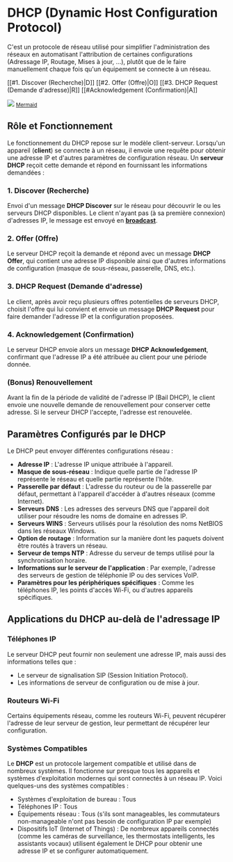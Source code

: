 # DHCP (Dynamic Host Configuration Protocol)
C'est un protocole de réseau utilisé pour simplifier l'administration des réseaux en automatisant l'attribution de certaines configurations (Adressage IP, Routage, Mises à jour, …), plutôt que de le faire manuellement chaque fois qu'un équipement se connecte à un réseau.

[[#1. Discover (Recherche)|D]] [[#2. Offer (Offre)|O]] [[#3. DHCP Request (Demande d'adresse)|R]] [[#Acknowledgement (Confirmation)|A]]

[![](https://mermaid.ink/img/pako:eNqFkEFuAjEMRa8SedVKcIEIjUSZRTcVCHYoGzfxDFEnMXUSEEIcqOfoxZrpiKpd1Stbfv_L_lew7Ag0JHovFC21HnvBYKKqtRo8xazm86ZR28-PRFi0an2yfCJZvErz8CSMzmLKj5NiR3KiIqp9Xm3UKJsstFp3Hclf17r9jWu1HW9I-R-n5Vvk80CuD3WEGQSSgN7VH66j0kA-UCADuraOOixDNmDiraJYMu8u0YLOUmgGwqU_gO5wSHUqR4f5HsAdOWLcM4cfiJzPLC9TaN_Z3b4A8wxsFw?type=png|500)](https://mermaid.live/view#pako:eNqFkEFuAjEMRa8SedVKcIEIjUSZRTcVCHYoGzfxDFEnMXUSEEIcqOfoxZrpiKpd1Stbfv_L_lew7Ag0JHovFC21HnvBYKKqtRo8xazm86ZR28-PRFi0an2yfCJZvErz8CSMzmLKj5NiR3KiIqp9Xm3UKJsstFp3Hclf17r9jWu1HW9I-R-n5Vvk80CuD3WEGQSSgN7VH66j0kA-UCADuraOOixDNmDiraJYMu8u0YLOUmgGwqU_gO5wSHUqR4f5HsAdOWLcM4cfiJzPLC9TaN_Z3b4A8wxsFw)
<small>[Mermaid](https://mermaid.live/edit#pako:eNqFkEFuAjEMRa8SedVKcIEIjUSZRTcVCHYoGzfxDFEnMXUSEEIcqOfoxZrpiKpd1Stbfv_L_lew7Ag0JHovFC21HnvBYKKqtRo8xazm86ZR28-PRFi0an2yfCJZvErz8CSMzmLKj5NiR3KiIqp9Xm3UKJsstFp3Hclf17r9jWu1HW9I-R-n5Vvk80CuD3WEGQSSgN7VH66j0kA-UCADuraOOixDNmDiraJYMu8u0YLOUmgGwqU_gO5wSHUqR4f5HsAdOWLcM4cfiJzPLC9TaN_Z3b4A8wxsFw)</small>

## Rôle et Fonctionnement
Le fonctionnement du DHCP repose sur le modèle client-serveur. Lorsqu'un appareil (**client**) se connecte à un réseau, il envoie une requête pour obtenir une adresse IP et d'autres paramètres de configuration réseau. Un **serveur DHCP** reçoit cette demande et répond en fournissant les informations demandées :

### 1. Discover (Recherche)
Envoi d'un message **DHCP Discover** sur le réseau pour découvrir le ou les serveurs DHCP disponibles. Le client n'ayant pas (à sa première connexion) d'adresses IP, le message est envoyé en **[broadcast](https://fr.wikipedia.org/wiki/Broadcast_(informatique))**.
   
### 2. Offer (Offre)
Le serveur DHCP reçoit la demande et répond avec un message **DHCP Offer**, qui contient une adresse IP disponible ainsi que d'autres informations de configuration (masque de sous-réseau, passerelle, DNS, etc.).

### 3. DHCP Request (Demande d'adresse)
Le client, après avoir reçu plusieurs offres potentielles de serveurs DHCP, choisit l'offre qui lui convient et envoie un message **DHCP Request** pour faire demander l'adresse IP et la configuration proposées.

### 4. Acknowledgement (Confirmation)
Le serveur DHCP envoie alors un message **DHCP Acknowledgement**, confirmant que l'adresse IP a été attribuée au client pour une période donnée.

### (Bonus) Renouvellement
Avant la fin de la période de validité de l'adresse IP (Bail DHCP), le client envoie une nouvelle demande de renouvellement pour conserver cette adresse. Si le serveur DHCP l'accepte, l'adresse est renouvelée.

## Paramètres Configurés par le DHCP
Le DHCP peut envoyer différentes configurations réseau :
- **Adresse IP** : L'adresse IP unique attribuée à l'appareil.
- **Masque de sous-réseau** : Indique quelle partie de l'adresse IP représente le réseau et quelle partie représente l'hôte.
- **Passerelle par défaut** : L'adresse du routeur ou de la passerelle par défaut, permettant à l'appareil d'accéder à d'autres réseaux (comme Internet).
- **Serveurs DNS** : Les adresses des serveurs DNS que l'appareil doit utiliser pour résoudre les noms de domaine en adresses IP.
- **Serveurs WINS** : Serveurs utilisés pour la résolution des noms NetBIOS dans les réseaux Windows.
- **Option de routage** : Information sur la manière dont les paquets doivent être routés à travers un réseau.
- **Serveur de temps NTP** : Adresse du serveur de temps utilisé pour la synchronisation horaire.
- **Informations sur le serveur de l'application** : Par exemple, l'adresse des serveurs de gestion de téléphonie IP ou des services VoIP.
- **Paramètres pour les périphériques spécifiques** : Comme les téléphones IP, les points d'accès Wi-Fi, ou d'autres appareils spécifiques.

## Applications du DHCP au-delà de l'adressage IP
### Téléphones IP
Le serveur DHCP peut fournir non seulement une adresse IP, mais aussi des informations telles que :
   - Le serveur de signalisation SIP (Session Initiation Protocol).
   - Les informations de serveur de configuration ou de mise à jour.

### Routeurs Wi-Fi
Certains équipements réseau, comme les routeurs Wi-Fi, peuvent récupérer l'adresse de leur serveur de gestion, leur permettant de récupérer leur configuration.

### Systèmes Compatibles

Le **DHCP** est un protocole largement compatible et utilisé dans de nombreux systèmes. Il fonctionne sur presque tous les appareils et systèmes d'exploitation modernes qui sont connectés à un réseau IP. Voici quelques-uns des systèmes compatibles :

- Systèmes d'exploitation de bureau : Tous
- Téléphones IP : Tous
- Équipements réseau : Tous (s'ils sont manageables, les commutateurs non-manageable n'ont pas besoin de configuration IP par exemple)
- Dispositifs IoT (Internet of Things) : De nombreux appareils connectés (comme les caméras de surveillance, les thermostats intelligents, les assistants vocaux) utilisent également le DHCP pour obtenir une adresse IP et se configurer automatiquement.